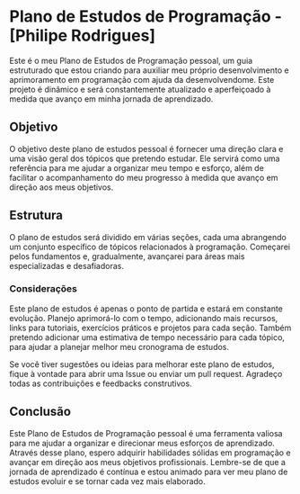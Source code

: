 # Plano de Estudos de Programação - [Philipe Rodrigues]
Este é o meu Plano de Estudos de Programação pessoal, um guia estruturado que estou criando para auxiliar meu próprio desenvolvimento e aprimoramento em programação com ajuda da desenvolvendome. Este projeto é dinâmico e será constantemente atualizado e aperfeiçoado à medida que avanço em minha jornada de aprendizado.

## Objetivo
O objetivo deste plano de estudos pessoal é fornecer uma direção clara e uma visão geral dos tópicos que pretendo estudar. Ele servirá como uma referência para me ajudar a organizar meu tempo e esforço, além de facilitar o acompanhamento do meu progresso à medida que avanço em direção aos meus objetivos.

## Estrutura
O plano de estudos será dividido em várias seções, cada uma abrangendo um conjunto específico de tópicos relacionados à programação. Começarei pelos fundamentos e, gradualmente, avançarei para áreas mais especializadas e desafiadoras.

### Considerações
Este plano de estudos é apenas o ponto de partida e estará em constante evolução. Planejo aprimorá-lo com o tempo, adicionando mais recursos, links para tutoriais, exercícios práticos e projetos para cada seção. Também pretendo adicionar uma estimativa de tempo necessário para cada tópico, para ajudar a planejar melhor meu cronograma de estudos.

Se você tiver sugestões ou ideias para melhorar este plano de estudos, fique à vontade para abrir uma Issue ou enviar um pull request. Agradeço todas as contribuições e feedbacks construtivos.

## Conclusão
Este Plano de Estudos de Programação pessoal é uma ferramenta valiosa para me ajudar a organizar e direcionar meus esforços de aprendizado. Através desse plano, espero adquirir habilidades sólidas em programação e avançar em direção aos meus objetivos profissionais. Lembre-se de que a jornada de aprendizado é contínua e estou animado para ver meu plano de estudos evoluir e se tornar cada vez mais elaborado.
